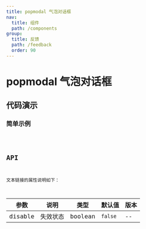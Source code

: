 ```yaml
---
title: popmodal 气泡对话框
nav:
  title: 组件
  path: /components
group:
  title: 反馈
  path: /feedback
  order: 90
---
```


# popmodal 气泡对话框

## 代码演示

### 简单示例

<code src="./demo/simple.tsx" />

## API

文本链接的属性说明如下：

| 参数    | 说明     | 类型    | 默认值  | 版本 |
| ------- | -------- | ------- | ------- | ---- |
| disable | 失效状态 | boolean | `false` | --   |
